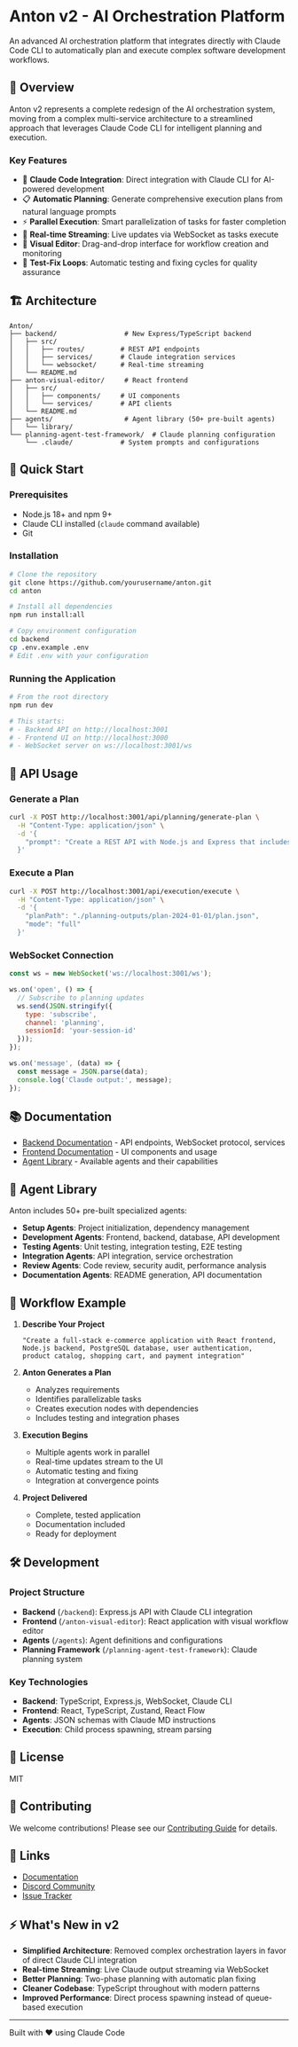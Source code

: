 # Anton v2 - AI Orchestration Platform

An advanced AI orchestration platform that integrates directly with Claude Code CLI to automatically plan and execute complex software development workflows.

## 🎯 Overview

Anton v2 represents a complete redesign of the AI orchestration system, moving from a complex multi-service architecture to a streamlined approach that leverages Claude Code CLI for intelligent planning and execution.

### Key Features

- 🤖 **Claude Code Integration**: Direct integration with Claude CLI for AI-powered development
- 📋 **Automatic Planning**: Generate comprehensive execution plans from natural language prompts
- ⚡ **Parallel Execution**: Smart parallelization of tasks for faster completion
- 🔄 **Real-time Streaming**: Live updates via WebSocket as tasks execute
- 🎨 **Visual Editor**: Drag-and-drop interface for workflow creation and monitoring
- 🧪 **Test-Fix Loops**: Automatic testing and fixing cycles for quality assurance

## 🏗️ Architecture

```
Anton/
├── backend/                 # New Express/TypeScript backend
│   ├── src/
│   │   ├── routes/         # REST API endpoints
│   │   ├── services/       # Claude integration services
│   │   └── websocket/      # Real-time streaming
│   └── README.md
├── anton-visual-editor/     # React frontend
│   ├── src/
│   │   ├── components/     # UI components
│   │   └── services/       # API clients
│   └── README.md
├── agents/                  # Agent library (50+ pre-built agents)
│   └── library/
└── planning-agent-test-framework/  # Claude planning configuration
    └── .claude/            # System prompts and configurations
```

## 🚀 Quick Start

### Prerequisites

- Node.js 18+ and npm 9+
- Claude CLI installed (`claude` command available)
- Git

### Installation

```bash
# Clone the repository
git clone https://github.com/yourusername/anton.git
cd anton

# Install all dependencies
npm run install:all

# Copy environment configuration
cd backend
cp .env.example .env
# Edit .env with your configuration
```

### Running the Application

```bash
# From the root directory
npm run dev

# This starts:
# - Backend API on http://localhost:3001
# - Frontend UI on http://localhost:3000
# - WebSocket server on ws://localhost:3001/ws
```

## 📡 API Usage

### Generate a Plan

```bash
curl -X POST http://localhost:3001/api/planning/generate-plan \
  -H "Content-Type: application/json" \
  -d '{
    "prompt": "Create a REST API with Node.js and Express that includes user authentication, CRUD operations for a blog, and PostgreSQL database"
  }'
```

### Execute a Plan

```bash
curl -X POST http://localhost:3001/api/execution/execute \
  -H "Content-Type: application/json" \
  -d '{
    "planPath": "./planning-outputs/plan-2024-01-01/plan.json",
    "mode": "full"
  }'
```

### WebSocket Connection

```javascript
const ws = new WebSocket('ws://localhost:3001/ws');

ws.on('open', () => {
  // Subscribe to planning updates
  ws.send(JSON.stringify({
    type: 'subscribe',
    channel: 'planning',
    sessionId: 'your-session-id'
  }));
});

ws.on('message', (data) => {
  const message = JSON.parse(data);
  console.log('Claude output:', message);
});
```

## 📚 Documentation

- [Backend Documentation](./backend/README.md) - API endpoints, WebSocket protocol, services
- [Frontend Documentation](./anton-visual-editor/README.md) - UI components and usage
- [Agent Library](./agents/README.md) - Available agents and their capabilities

## 🧪 Agent Library

Anton includes 50+ pre-built specialized agents:

- **Setup Agents**: Project initialization, dependency management
- **Development Agents**: Frontend, backend, database, API development
- **Testing Agents**: Unit testing, integration testing, E2E testing
- **Integration Agents**: API integration, service orchestration
- **Review Agents**: Code review, security audit, performance analysis
- **Documentation Agents**: README generation, API documentation

## 🔄 Workflow Example

1. **Describe Your Project**
   ```
   "Create a full-stack e-commerce application with React frontend, 
   Node.js backend, PostgreSQL database, user authentication, 
   product catalog, shopping cart, and payment integration"
   ```

2. **Anton Generates a Plan**
   - Analyzes requirements
   - Identifies parallelizable tasks
   - Creates execution nodes with dependencies
   - Includes testing and integration phases

3. **Execution Begins**
   - Multiple agents work in parallel
   - Real-time updates stream to the UI
   - Automatic testing and fixing
   - Integration at convergence points

4. **Project Delivered**
   - Complete, tested application
   - Documentation included
   - Ready for deployment

## 🛠️ Development

### Project Structure

- **Backend** (`/backend`): Express.js API with Claude CLI integration
- **Frontend** (`/anton-visual-editor`): React application with visual workflow editor
- **Agents** (`/agents`): Agent definitions and configurations
- **Planning Framework** (`/planning-agent-test-framework`): Claude planning system

### Key Technologies

- **Backend**: TypeScript, Express.js, WebSocket, Claude CLI
- **Frontend**: React, TypeScript, Zustand, React Flow
- **Agents**: JSON schemas with Claude MD instructions
- **Execution**: Child process spawning, stream parsing

## 📝 License

MIT

## 🤝 Contributing

We welcome contributions! Please see our [Contributing Guide](CONTRIBUTING.md) for details.

## 🔗 Links

- [Documentation](https://docs.anton.ai)
- [Discord Community](https://discord.gg/anton)
- [Issue Tracker](https://github.com/yourusername/anton/issues)

## ⚡ What's New in v2

- **Simplified Architecture**: Removed complex orchestration layers in favor of direct Claude CLI integration
- **Real-time Streaming**: Live Claude output streaming via WebSocket
- **Better Planning**: Two-phase planning with automatic plan fixing
- **Cleaner Codebase**: TypeScript throughout with modern patterns
- **Improved Performance**: Direct process spawning instead of queue-based execution

---

Built with ❤️ using Claude Code